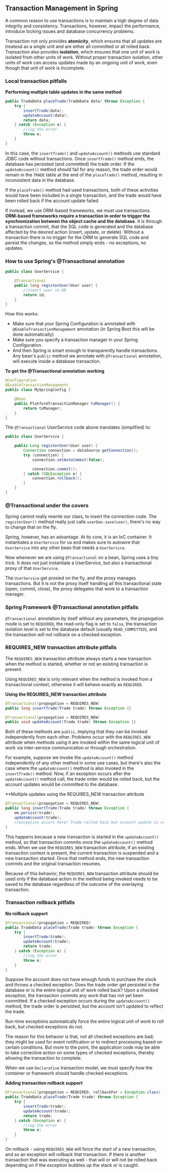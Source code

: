 ## Transaction Management in Spring

A common reason to use transactions is to maintain a high degree of data integrity and consistency. Transactions, however, impact the performance, introduce locking issues and database concurrency problems.

Transaction not only provides **atomicity**, which ensures that all updates are treatesd as a single unit and are either all committed or all rolled back. Transaction also provides **isolation**, which ensures that one unit of work is isolated from other units of work. Without proper transaction isolation, other units of work can access updates made by an ongoing unit of work, even though that unit of work is incomplete.

### Local transaction pitfalls

**Performing multiple table updates in the same method**

```java
public TradeData placeTrade(TradeData data) throws Exception {
    try {
        insertTrade(data);
        updateAccount(data);
        return data;
    } catch (Exception e) {
        //log the error
        throw e;
    }
}
```

In this case, the `insertTrade()` and `updateAccount()` methods use standard JDBC code without transactions. Once `insertTrade()` method ends, the database has persisted (and committed) the trade order. If the `updateAccount()` method should fail for any reason, the trade order would remain in the `TRADE` table at the end of the `placeTrade()` method, resulting in inconsistent data in the database.

If the `placeTrade()` method had used transactions, both of these activities would have been included in a single transaction, and the trade would have been rolled back if the account update failed.

If instead, we use ORM-based frameworks, we must use transactions. **ORM-based frameworks require a transaction in order to trigger the synchronization between the object cache and the database**. It is through a transaction commit, that the SQL code is generated and the database affected by the desired action (insert, update, or delete). Without a transaction there is no trigger for the ORM to generate SQL code and persist the changes, so the method simply ends - no exceptions, no updates. 

### How to use Spring's @Transactional annotation

```java
public class UserService {

    @Transactional
    public long registerUser(User user) {
        //insert user in DB
        return id;
    }
}
```

How this works:

- Make sure that your Spring Configuration is annotated with `@EnableTransactionManagement` annotation (in Spring Boot this will be done automatically)
- Make sure you specify a transaction manager in your Spring Configuration.
- And then Spring is smart enough to transparently handle transactions. Any bean's `public` method we annotate with `@Transactional` annotation, will execute inside a database transaction.

**To get the @Transactional annotation working**

```java
@Configuration
@EnableTransactionManagement
public class MySpringConfig {

    @Bean
    public PlatformTransactionManager txManager() {
        return txManager;
    }
}
```

The `@Transactional` UserService code above translates (simplified) to:

```java
public class UserService {

    public Long registerUser(User user) {
        Connection connection = dataSource.getConnection();
        try (connection) {
            connection.setAutoCommit(false);

            connection.commit();
        } catch (SQLException e) {
            connection.rollback();
        }
    }
}
```

### @Transactional under the covers

Spring cannot really rewrite our class, to insert the connection code. The `registerUser()` method really just calls `userDao.save(user)`, there's no way to change that on the fly.

Spring, however, has an advantage. At its core, it is an IoC container. It instantiates a `UserService` for us and makes sure to autowire that `UserService` into any other bean that needs a `UserService`.

Now whenever we are using `@Transactional` on a bean, Spring uses a tiny trick. It does not just instantiate a UserService, but also a transactional proxy of that `UserService`.

The `UserService` get proxied on the fly, and the proxy manages transactions. But it is not the proxy itself handling all this transactional state (open, commit, close), the proxy delegates that work to a transaction manager.

### Spring Framework @Transactional annotation pitfalls

`@Transactional` annotation by itself without any parameters, the propogation mode is set to `REQUIRED`, the read-only flag is set to `false`, the transaction isolation level is set to the database default (usually `READ_COMMITTED`), and the transaction will not rollback on a checked exception.

### REQUIRES_NEW transaction attribute pitfalls

The `REQUIRES_NEW` transaction attribute always starts a new transaction when the method is started, whether or not an existing transaction is present. 

Using `REQUIRES_NEW` is only relevant when the method is invoked from a transactional context; otherwise it will behave exactly as `REQUIRED`.

**Using the REQUIRES_NEW transaction attribute**

```java
@Transactional(propogation = REQUIRES_NEW)
public long insertTrade(Trade trade) throws Exception {}

@Transactional(propogation = REQUIRES_NEW)
public void updateAccount(Trade trade) throws Exception {}
```

Both of these methods are `public`, implying that they can be invoked independently from each other. Problems occur with the `REQUIRES_NEW` attribute when methods using it are invoked within the same logical unit of work via inter-service communication or through orchestration. 

For example, suppose we invoke the `updateAccount()` method independently of any other method in some use cases, but there's also the case where the `updateAccount()` method is also invoked in the `insertTrade()` method. Now, if an exception occurs after the `updateAccount()` method call, the trade order would be rolled back, but the account updates would be committed to the database.

**Multiple updates using the REQUIRES_NEW transaction attribute

```java
@Transactional(propogation = REQUIRES_NEW)
public long insertTrade(Trade trade) throws Exception {
    em.persist(trade);
    updateAccount(trade);
    //exception occurs here! Trade rolled back but account update is not!
}
```

This happens because a new transaction is started in the `updateAccount()` method, so that transaction commits once the `updateAccount()` method ends. When we use the `REQUIRES_NEW` transaction attribute, if an existing transaction context is present, the current transaction is suspended and a new transaction started. Once that method ends, the new transaction commits and the original transaction resumes. 

Because of this behavior, the `REQUIRES_NEW` transaction attribute should be used only if the database action in the method being invoked needs to be saved to the database regardless of the outcome of the overlaying transaction.

### Transaction rollback pitfalls

**No rollback support**

```java
@Transactional(propogation = REQUIRED)
public TradeData placeTrade(Trade trade) throws Exception {
    try {
        insertTrade(trade);
        updateAccount(trade);
        return trade;
    } catch (Exception e) {
        //log the error
        throw e;
    }
}
```

Suppose the account does not have enough funds to purchase the stock and throws a checked exception. Does the trade order get persisted in the database or is the entire logical unit of work rolled back? Upon a checked exception, the transaction commits any work that has not yet been committed. If a checked exception occurs during the `updateAccount()` method, the trade order is persisted, but the account isn't updated to reflect the trade.

Run-time exceptions automatically force the entire logical unit of work to roll back, but checked exceptions do not. 

The reason for this behavior is that, not all checked exceptions are bad; they might be used for event notification or to redirect processing based on certain conditions. But more to the point, the application code may be able to take corrective action on some types of checked exceptions, thereby allowing the transaction to complete. 

When we use `Declarative` transaction model, we must specify how the container or framework should handle checked exceptions.

**Adding transaction rollback support**

```java
@Transactional(propogation = REQUIRED, rollbackFor = Exception.class)
public TradeData placeTrade(Trade trade) throws Exception {
    try {
        insertTrade(trade);
        updateAccount(trade);
        return trade;
    } catch (Exception e) {
        //log the error
        throw e;
    }
}
```

On rollback - using `REQUIRES_NEW` will force the start of a new transaction, and so an exception will rollback that transaction. If there is another transaction that was executing as well - that will or will not be rolled back depending on if the exception bubbles up the stack or is caught. 